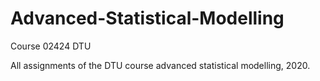 # Advanced-Statistical-Modelling
Course 02424 DTU

All assignments of the DTU course advanced statistical modelling, 2020.
